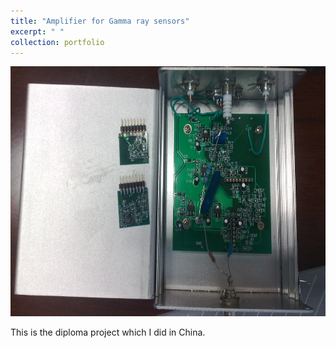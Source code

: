 ```yaml
---
title: "Amplifier for Gamma ray sensors"
excerpt: " "
collection: portfolio
---
```


<p align="center">
<img src="/images/amplifier.jpg" width="700" height="400" >
</p>

This is the diploma project which I did in China. 
